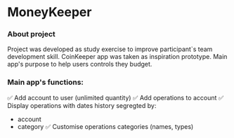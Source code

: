 # MoneyKeeper

### About project

Project was developed as study exercise to improve participant`s team development skill. 
CoinKeeper app was taken as inspiration prototype. Main app's purpose to help users controls they budget.

### Main app's functions:
:white_check_mark: Add account to user (unlimited quantity)
:white_check_mark: Add operations to account
:white_check_mark: Display operations with dates history segregted by:
- account 
- category
:white_check_mark: Customise operations categories (names, types)
